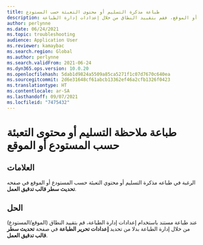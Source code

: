 ```yaml
---
title: طباعة مذكرة التسليم أو محتوى التعبئة حسب المستودع
description: إذا كنت ترغب في طباعة مذكرة التسليم أو محتوى التعبئة حسب المستودع أو الموقع، فقم بتقييد النطاق من خلال إعدادات إدارة الطباعة.
author: perlynne
ms.date: 06/24/2021
ms.topic: troubleshooting
audience: Application User
ms.reviewer: kamaybac
ms.search.region: Global
ms.author: perlynne
ms.search.validFrom: 2021-06-24
ms.dyn365.ops.version: 10.0.20
ms.openlocfilehash: 5dab1d9824a5509a85ca5271f1c07d7670c640ea
ms.sourcegitcommit: 2d6e31648cf61abcb13362ef46a2cfb1326f0423
ms.translationtype: HT
ms.contentlocale: ar-SA
ms.lasthandoff: 09/07/2021
ms.locfileid: "7475432"
---
```

# <a name="print-a-delivery-note-or-packing-content-by-warehouse-or-site"></a>طباعة ملاحظة التسليم أو محتوى التعبئة حسب المستودع أو الموقع

## <a name="symptoms"></a>العلامات

الرغبة في طباعه مذكرة التسليم أو محتوي التعبئة حسب المستودع أو الموقع في صفحه **تحديث سطر قالب تدقيق العمل**.

## <a name="resolution"></a>الحل

عند طباعة مستند باستخدام إعدادات إدارة الطباعة، قم بتقييد النطاق (الموقع/المستودع) من خلال إدارة الطباعة بدلا من تحديد **إعدادات تحرير الطباعة** في صفحة **تحديث سطر قالب تدقيق العمل**.
